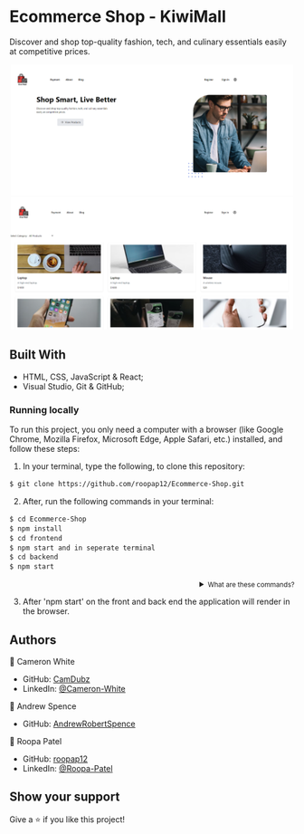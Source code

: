<!-- # Ecommerce-Shop
*
### MVP (Version 1) Breakdown for a two Developers:*

## 1. Setup & Initial Installations:*
   
*  Version Control with Git:*
*  Install Git.*
*  Create a new repository on GitHub.*
*  Clone the repository to your local machine.*
*  Node.js & Package Manager:*
*  Install Node.js. This also installs npm.*
*  Initialize a new Node.js project: npm init -y*

## 2. Backend Development:*
   *.  Setup Basic Server:*
*  Install Express.js: npm install express*
*  Initiate a basic server using Express.js in a file, e.g., server.js.*
*  Database Connection:*
*  Install MongoDB driver: npm install mongoose*
*  Set up MongoDB connection in a file, e.g., database.js.*
*  UserAuthenticationAPI:*
*  Install required packages: npm install jsonwebtoken bcryptjs*
*  Create endpoints for registration and login.*
*  Implement JWT for token creation and validation.*
*  UserProfileAPI:*
*  Design endpoints to fetch and update user profile details (userProfileRouter.js).*
*  Develop endpoints to fetch user order history (orderHistoryRouter.js).*
*  ProductManagementAPI:*
*  Create endpoints to add, edit, delete, and fetch products (productRouter.js).*

## 3. Frontend/UI Development:*
   
*  React Setup:*
*  Use create-react-app: npx create-react-app your-app-name*
*  Shared UI Components:*
*  UserAuthenticationComponent:*
*  Design RegistrationForm, LoginForm components.*
*  Add links/CTAs for actions like "Forgot Password".*
*  UserDashboardComponent:
*  Create UserProfileDisplay, OrderHistoryList, and UserProductsList components.
*  NavbarComponent:
*  Create a Navbar with dynamic links and a CartIcon.
*  B2B UI Components:
*  ProductListingComponent:
*  Create a ProductForm and a ProductList component with edit/delete options.
*  B2BDistributorDashboardComponent:
*  Create components to view products available for bulk purchase (B2BProductList) and add to cart (AddToCartButton).
*  B2C UI Components:
*  ConsumerProductDisplayComponent:
*  Design ProductGrid and ProductDetail components.
*  ShoppingCartComponent:
*  Build the CartList component with options for quantity and checkout.

## 4. Integration and State Management:
   
*  API Integration:
*  Install Axios: npm install axios
*  Use Axios in components to fetch/post data.
*  Route Management:
*  Install React Router: npm install react-router-dom
*  Set up AppRouter component to manage routes.
*  State Management:
*  Choose between Redux or React Context API.
*  If using Redux: npm install redux react-redux
*  Set up global state, actions, and reducers.

## 5. AI Integration for MVP:

*  Product Recommendations:
*  Use TensorFlow.js: npm install @tensorflow/tfjs
*  Implement a basic recommendation engine component:   Product Recommendation.
*  Chatbot for Customer Support:
*  Use platforms like Dialogflow.
*  Create a ChatbotComponent for user interaction.

## 6. Finalize & Deploy:
    
*  Testing & Debugging:
*  Install postman for backend API testing.
*  Test components and their interactions.
*  Deployment:
*  Choose a deployment platform (e.g., Heroku, AWS, Vercel).
*  Prepare for deployment (environment variables, build process).
*  Throughout the process, as you create and modify components, keep track of your changes with Git:
*  git add . to stage changes

### git commit -m "Description of changes" to commit changes
### git push to upload changes to GitHub

### This gives a structured sequence for development   while ensuring you cover all components and functionalities planned for your MVP. 
### Remember to test individual components as you create them to minimize bugs in the final integration. -->

# Ecommerce Shop - KiwiMall

Discover and shop top-quality fashion, tech, and culinary essentials easily at competitive prices.

<p align="center">  
    <img alt="Screenshot" src=".\frontend\public\Screenshot 2023-12-05 1.png" width="500">
    <br>
    <img alt="Screenshot" src=".\frontend\public\Screenshot 2023-12-05 2.png" width="500">
</p>

## Built With

- HTML, CSS, JavaScript & React;
- Visual Studio, Git & GitHub;

### Running locally
To run this project, you only need a computer with a browser (like Google Chrome, Mozilla Firefox, Microsoft Edge, Apple Safari, etc.) installed, and follow these steps:

1. In your terminal, type the following, to clone this repository:

```sh
$ git clone https://github.com/roopap12/Ecommerce-Shop.git
```

2. After, run the following commands in your terminal:

```sh
$ cd Ecommerce-Shop
$ npm install
$ cd frontend
$ npm start and in seperate terminal
$ cd backend
$ npm start

```
<details align="right">
<summary><small>What are these commands?</summary>
- the `$ cd` command is used to move to different folders.</small>
</details>

3. After 'npm start' on the front and back end the application will render in the browser.

## Authors

👤 Cameron White

- GitHub: [CamDubz](https://github.com/CamDubz)
- LinkedIn: [@Cameron-White](https://nz.linkedin.com/in/cameron-white-99b1511bb)


👤 Andrew Spence

- GitHub: [AndrewRobertSpence](https://github.com/AndrewRobertSpence)

👤 Roopa Patel

- GitHub: [roopap12](https://github.com/roopap12)
- LinkedIn: [@Roopa-Patel](https://nz.linkedin.com/in/xxxxxxxx)

## Show your support

Give a ⭐️ if you like this project!

